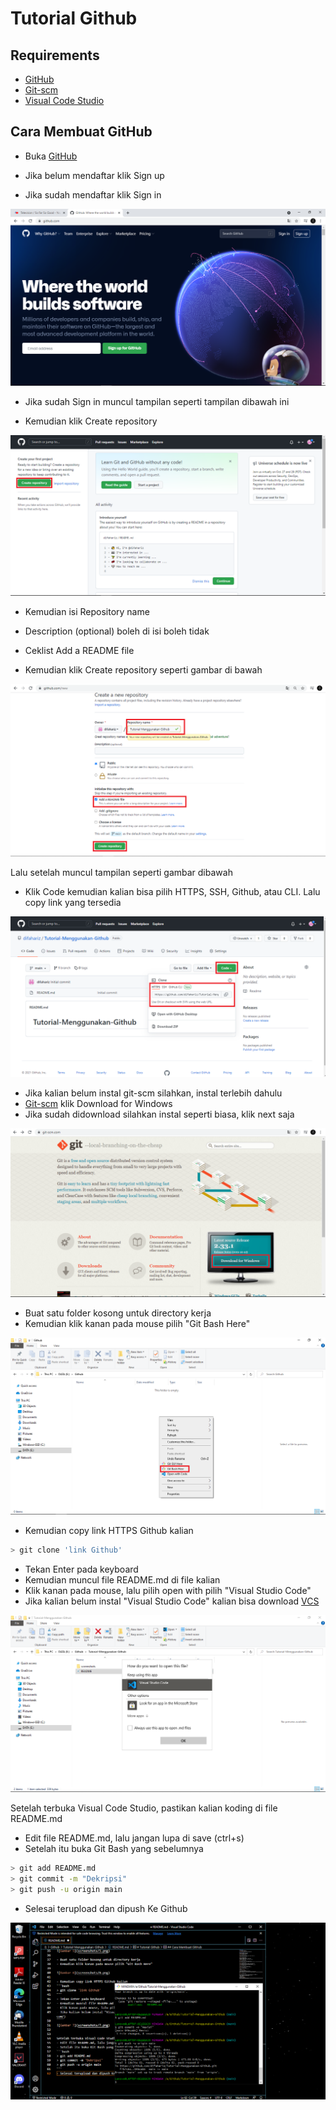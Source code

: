 # Tutorial Github
## Requirements
- [GitHub](https://github.com)
- [Git-scm](https://git-scm.com/)
- [Visual Code Studio](https://code.visualstudio.com/)

## Cara Membuat GitHub
- Buka [GitHub](https://github.com)<p>
- Jika belum mendaftar klik Sign up <p>
- Jika sudah mendaftar klik Sign in <p>

![Gambar 1](screenshots/1.png)

- Jika sudah Sign in muncul tampilan seperti tampilan dibawah ini<p>
- Kemudian klik Create repository<p>

![Gambar 2](screenshots/2.png)

- Kemudian isi Repository name<p>
- Description (optional) boleh di isi boleh tidak<p>
- Ceklist Add a README file<p>
- Kemudian klik Create repository seperti gambar di bawah<p>

![Gambar 3](screenshots/3.png)

Lalu setelah muncul tampilan seperti gambar dibawah<p>
- Klik Code kemudian kalian bisa pilih HTTPS, SSH, Github, atau CLI. Lalu copy link yang tersedia<p>

![Gambar 4](screenshots/4.png)

- Jika kalian belum instal git-scm silahkan, instal terlebih dahulu
- [Git-scm](https://git-scm.com/) klik Download for Windows
- Jika sudah didownload silahkan instal seperti biasa, klik next saja

![Gambar 5](screenshots/5.png)

- Buat satu folder kosong untuk directory kerja
- Kemudian klik kanan pada mouse pilih "Git Bash Here"

![Gambar 6](screenshots/6.png) 

- Kemudian copy link HTTPS Github kalian
```bash
> git clone 'link Github'
```
- Tekan Enter pada keyboard
- Kemudian muncul file README.md di file kalian
- Klik kanan pada mouse, lalu pilih open with pilih "Visual Studio Code"
- Jika kalian belum instal "Visual Studio Code" kalian bisa download [VCS](https://code.visualstudio.com/)

![Gambar 7](screenshots/7.png) 


Setelah terbuka Visual Code Studio, pastikan kalian koding di file README.md</p>
- Edit file README.md, lalu jangan lupa  di save (ctrl+s)
- Setelah itu buka Git Bash yang sebelumnya
```bash
> git add README.md
> git commit -m "Dekripsi"
> git push -u origin main
```
- Selesai terupload dan dipush Ke Github

![Gambar 8](screenshots/8.png)